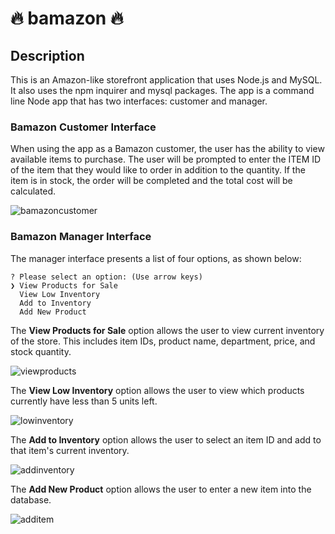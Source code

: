 # :fire: bamazon :fire:

## Description
This is an Amazon-like storefront application that uses Node.js and MySQL. It also uses the npm inquirer and mysql packages. The app is a command line Node app that has two interfaces: customer and manager.

### Bamazon Customer Interface
When using the app as a Bamazon customer, the user has the ability to view available items to purchase. The user will be prompted to enter the ITEM ID of the item that they would like to order in addition to the quantity. If the item is in stock, the order will be completed and the total cost will be calculated. 

![bamazoncustomer](https://user-images.githubusercontent.com/25389907/30236563-2d0ffc9a-94d1-11e7-8b1e-1b225d18fd1d.PNG)

### Bamazon Manager Interface
The manager interface presents a list of four options, as shown below: 

	? Please select an option: (Use arrow keys)
	❯ View Products for Sale 
	  View Low Inventory 
	  Add to Inventory 
	  Add New Product

The **View Products for Sale** option allows the user to view current inventory of the store. This includes item IDs, product name, department, price, and stock quantity.

![viewproducts](https://user-images.githubusercontent.com/25389907/30236642-dff8f7de-94d2-11e7-9cf3-6a5d327429b4.PNG)

The **View Low Inventory** option allows the user to view which products currently have less than 5 units left.

![lowinventory](https://user-images.githubusercontent.com/25389907/30236670-6ee2b476-94d3-11e7-94d4-84c703a9c9a9.PNG)

The **Add to Inventory** option allows the user to select an item ID and add to that item's current inventory.

![addinventory](https://user-images.githubusercontent.com/25389907/30236676-a058d9c2-94d3-11e7-99d0-82c7226001cd.PNG)

The **Add New Product** option allows the user to enter a new item into the database.

![additem](https://user-images.githubusercontent.com/25389907/30236688-e77666a8-94d3-11e7-955f-696b0499ccd5.PNG)


